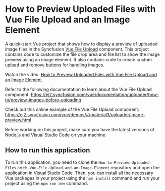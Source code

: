 # How to Preview Uploaded Files with Vue File Upload and an Image Element

A quick-start Vue project that shows how to display a preview of uploaded image files in the Syncfusion [Vue File Upload](https://www.syncfusion.com/vue-components/vue-file-upload?utm_source=github&utm_medium=listing&utm_campaign=tutorial-videos-vue-file-upload-preview-uploaded-files-sample) component. This project contains code to customize the file drop area and file list to show the image preview using an image element. It also contains code to create custom upload and remove buttons for handling images.

Watch the video: [How to Preview Uploaded Files with Vue File Upload and an Image Element](https://www.syncfusion.com/tutorial-videos/vue/file-upload?title=how-to-preview-uploaded-files-with-vue-file-upload-and-an)

Refer to the following documentation to learn about the Vue File Upload component: https://ej2.syncfusion.com/vue/documentation/uploader/how-to/preview-images-before-uploading 

Check out this online example of the Vue File Upload component: https://ej2.syncfusion.com/vue/demos/#/material3/uploader/image-preview.html

Before working on this project, make sure you have the latest versions of Node.js and Visual Studio Code on your machine.

## How to run this application
To run this application, you need to clone the `How-to-Preview-Uploaded-Files-with-Vue-File-Upload-and-an-Image-Element` repository and open the application in Visual Studio Code. Then, you can install all the necessary Vue packages in your project using the `npm install` command and run your project using the `npm run dev` command. 
